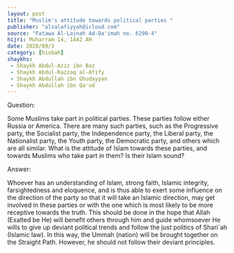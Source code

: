 ```yaml
---
layout: post
title: "Muslim's attitude towards political parties "
publisher: "alsalafiyyah@icloud.com"
source: "Fatawa Al-Lajnah Ad-Da'imah no. 6290-4"
hijri: Muharram 14, 1442 AH
date: 2020/09/3
category: [hisbah]
shaykhs: 
 - Shaykh Abdul-Aziz ibn Baz
 - Shaykh Abdul-Razzaq al-Afify
 - Shaykh Abdullah ibn Ghudayyan
 - Shaykh Abdullah ibn Qa'ud
---
```


Question:

Some Muslims take part in political parties. These parties follow either Russia or America. There are many such parties, such as the Progressive party, the Socialist party, the Independence party, the Liberal party, the Nationalist party, the Youth party, the Democratic party, and others which are all similar. What is the attitude of Islam towards these parties, and towards Muslims who take part in them? Is their Islam sound? 

Answer:

Whoever has an understanding of Islam, strong faith, Islamic integrity, farsightedness and eloquence, and is thus able to exert some influence on the direction of the party so that it will take an Islamic direction, may get involved in these parties or with the one which is most likely to be more receptive towards the truth. This should be done in the hope that Allah (Exalted be He) will benefit others through him and guide whomsoever He wills to give up deviant political trends and follow the just politics of Shari`ah (Islamic law). In this way, the Ummah (nation) will be brought together on the Straight Path. However, he should not follow their deviant principles.


